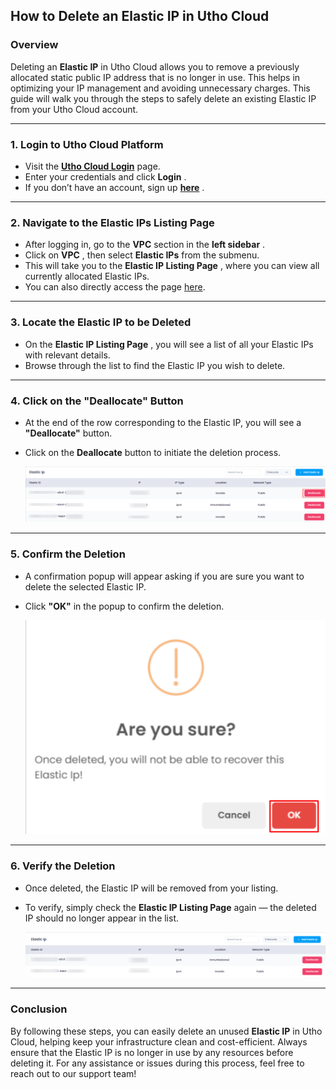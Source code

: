 ## **How to Delete an Elastic IP in Utho Cloud**

### **Overview**

Deleting an **Elastic IP** in Utho Cloud allows you to remove a previously allocated static public IP address that is no longer in use. This helps in optimizing your IP management and avoiding unnecessary charges. This guide will walk you through the steps to safely delete an existing Elastic IP from your Utho Cloud account.

---

### **1. Login to Utho Cloud Platform**

* Visit the **[Utho Cloud Login](https://console.utho.com/login)** page.
* Enter your credentials and click  **Login** .
* If you don’t have an account, sign up  **[here](https://console.utho.com/signup)** .

---

### **2. Navigate to the Elastic IPs Listing Page**

* After logging in, go to the **VPC** section in the  **left sidebar** .
* Click on  **VPC** , then select **Elastic IPs** from the submenu.
* This will take you to the  **Elastic IP Listing Page** , where you can view all currently allocated Elastic IPs.
* You can also directly access the page [here](https://console.utho.com/vpc/elasticip "Elastic IP Listing Page").

---

### **3. Locate the Elastic IP to be Deleted**

* On the  **Elastic IP Listing Page** , you will see a list of all your Elastic IPs with relevant details.
* Browse through the list to find the Elastic IP you wish to delete.

---

### **4. Click on the "Deallocate" Button**

* At the end of the row corresponding to the Elastic IP, you will see a **"Deallocate"** button.
* Click on the **Deallocate** button to initiate the deletion process.

  ![1744185859444](image/index/1744185859444.png)

---

### **5. Confirm the Deletion**

* A confirmation popup will appear asking if you are sure you want to delete the selected Elastic IP.
* Click **"OK"** in the popup to confirm the deletion.

  ![1744185880265](image/index/1744185880265.png)

---

### **6. Verify the Deletion**

* Once deleted, the Elastic IP will be removed from your listing.
* To verify, simply check the **Elastic IP Listing Page** again — the deleted IP should no longer appear in the list.

  ![1744185923189](image/index/1744185923189.png)

---

### **Conclusion**

By following these steps, you can easily delete an unused **Elastic IP** in Utho Cloud, helping keep your infrastructure clean and cost-efficient. Always ensure that the Elastic IP is no longer in use by any resources before deleting it. For any assistance or issues during this process, feel free to reach out to our support team!
